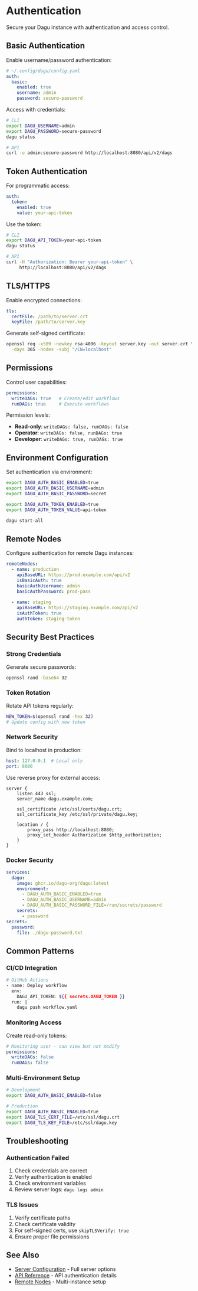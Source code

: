 # Authentication

Secure your Dagu instance with authentication and access control.

## Basic Authentication

Enable username/password authentication:

```yaml
# ~/.config/dagu/config.yaml
auth:
  basic:
    enabled: true
    username: admin
    password: secure-password
```

Access with credentials:
```bash
# CLI
export DAGU_USERNAME=admin
export DAGU_PASSWORD=secure-password
dagu status

# API
curl -u admin:secure-password http://localhost:8080/api/v2/dags
```

## Token Authentication

For programmatic access:

```yaml
auth:
  token:
    enabled: true
    value: your-api-token
```

Use the token:
```bash
# CLI
export DAGU_API_TOKEN=your-api-token
dagu status

# API
curl -H "Authorization: Bearer your-api-token" \
     http://localhost:8080/api/v2/dags
```

## TLS/HTTPS

Enable encrypted connections:

```yaml
tls:
  certFile: /path/to/server.crt
  keyFile: /path/to/server.key
```

Generate self-signed certificate:
```bash
openssl req -x509 -newkey rsa:4096 -keyout server.key -out server.crt \
  -days 365 -nodes -subj "/CN=localhost"
```

## Permissions

Control user capabilities:

```yaml
permissions:
  writeDAGs: true   # Create/edit workflows
  runDAGs: true     # Execute workflows
```

Permission levels:
- **Read-only**: `writeDAGs: false, runDAGs: false`
- **Operator**: `writeDAGs: false, runDAGs: true`
- **Developer**: `writeDAGs: true, runDAGs: true`

## Environment Configuration

Set authentication via environment:

```bash
export DAGU_AUTH_BASIC_ENABLED=true
export DAGU_AUTH_BASIC_USERNAME=admin
export DAGU_AUTH_BASIC_PASSWORD=secret

export DAGU_AUTH_TOKEN_ENABLED=true
export DAGU_AUTH_TOKEN_VALUE=api-token

dagu start-all
```

## Remote Nodes

Configure authentication for remote Dagu instances:

```yaml
remoteNodes:
  - name: production
    apiBaseURL: https://prod.example.com/api/v2
    isBasicAuth: true
    basicAuthUsername: admin
    basicAuthPassword: prod-pass
    
  - name: staging
    apiBaseURL: https://staging.example.com/api/v2
    isAuthToken: true
    authToken: staging-token
```

## Security Best Practices

### Strong Credentials

Generate secure passwords:
```bash
openssl rand -base64 32
```

### Token Rotation

Rotate API tokens regularly:
```bash
NEW_TOKEN=$(openssl rand -hex 32)
# Update config with new token
```

### Network Security

Bind to localhost in production:
```yaml
host: 127.0.0.1  # Local only
port: 8080
```

Use reverse proxy for external access:
```nginx
server {
    listen 443 ssl;
    server_name dagu.example.com;
    
    ssl_certificate /etc/ssl/certs/dagu.crt;
    ssl_certificate_key /etc/ssl/private/dagu.key;
    
    location / {
        proxy_pass http://localhost:8080;
        proxy_set_header Authorization $http_authorization;
    }
}
```

### Docker Security

```yaml
services:
  dagu:
    image: ghcr.io/dagu-org/dagu:latest
    environment:
      - DAGU_AUTH_BASIC_ENABLED=true
      - DAGU_AUTH_BASIC_USERNAME=admin
      - DAGU_AUTH_BASIC_PASSWORD_FILE=/run/secrets/password
    secrets:
      - password
secrets:
  password:
    file: ./dagu-password.txt
```

## Common Patterns

### CI/CD Integration

```bash
# GitHub Actions
- name: Deploy workflow
  env:
    DAGU_API_TOKEN: ${{ secrets.DAGU_TOKEN }}
  run: |
    dagu push workflow.yaml
```

### Monitoring Access

Create read-only tokens:
```yaml
# Monitoring user - can view but not modify
permissions:
  writeDAGs: false
  runDAGs: false
```

### Multi-Environment Setup

```bash
# Development
export DAGU_AUTH_BASIC_ENABLED=false

# Production
export DAGU_AUTH_BASIC_ENABLED=true
export DAGU_TLS_CERT_FILE=/etc/ssl/dagu.crt
export DAGU_TLS_KEY_FILE=/etc/ssl/dagu.key
```

## Troubleshooting

### Authentication Failed

1. Check credentials are correct
2. Verify authentication is enabled
3. Check environment variables
4. Review server logs: `dagu logs admin`

### TLS Issues

1. Verify certificate paths
2. Check certificate validity
3. For self-signed certs, use `skipTLSVerify: true`
4. Ensure proper file permissions

## See Also

- [Server Configuration](/configurations/server) - Full server options
- [API Reference](/reference/api) - API authentication details
- [Remote Nodes](/configurations/advanced#remote-nodes) - Multi-instance setup